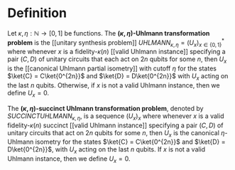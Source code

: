 # Definition
Let $\kappa, \eta: \mathbb{N} \rightarrow [0, 1]$ be functions. The **$(\kappa, \eta)$-Uhlmann transformation problem** is the [[unitary synthesis problem]] $UHLMANN_{\kappa, \eta} = (U_x)_{x \in \{0, 1\}}^*$ where whenever $x$ is a fidelity-$\kappa(n)$ [[valid Uhlmann instance]] specifying a pair $(C, D)$ of unitary circuits that each act on $2n$ qubits for some $n$, then $U_x$ is the [[canonical Uhlmann partial isometry]] with cutoff $\eta$ for the states $\ket{C} = C\ket{0^{2n}}$ and $\ket{D} = D\ket{0^{2n}}$ with $U_x$ acting on the last $n$ qubits. Otherwise, if $x$ is not a valid Uhlmann instance, then we define $U_x=0$.    

The **$(\kappa, \eta)$-succinct Uhlmann transformation problem**, denoted by $SUCCINCTUHLMANN_{\kappa, \eta}$, is a sequence $(U_x)_x$ where whenever $x$ is a valid fidelity-$\kappa(n)$ succinct [[valid Uhlmann instance]] specifying a pair $(C, D)$ of unitary circuits that act on $2n$ qubits for some $n$, then $U_x$ is the canonical $\eta$-Uhlmann isometry for the states $\ket{C} = C\ket{0^{2n}}$ and $\ket{D} = D\ket{0^{2n}}$, with $U_x$ acting on the last $n$ qubits. If $x$ is not a valid Uhlmann instance, then we define $U_x=0$.  